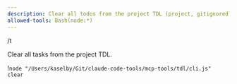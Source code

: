 ```yaml
---
description: Clear all todos from the project TDL (project, gitignored)
allowed-tools: Bash(node:*)
---
```


/t

Clear all tasks from the project TDL.

!`node "/Users/kaselby/Git/claude-code-tools/mcp-tools/tdl/cli.js" clear`
